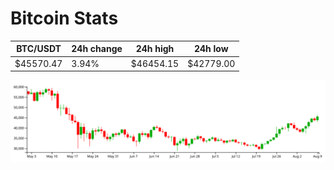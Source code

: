 # Bitcoin Stats

BTC/USDT|24h change|24h high|24h low|
|---|---|---|---|
|$45570.47|3.94%|$46454.15|$42779.00|

<img src="./chart.svg">
